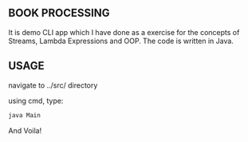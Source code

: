 ## BOOK PROCESSING 

It is demo CLI app which I have done as a exercise for the concepts of Streams, Lambda Expressions and OOP. The code is written in Java.



## USAGE

navigate to ../src/  directory

using cmd, type:

```bash
java Main
```

And Voila!
